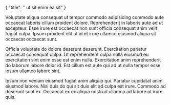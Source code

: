 {
  "title": " ut sit enim ea sit"
}

Voluptate aliqua consequat ut tempor commodo adipisicing commodo aute occaecat laboris cillum proident dolore. Reprehenderit in laboris aute ad ut excepteur. Esse irure est occaecat non sunt officia consequat anim velit fugiat culpa. Ipsum proident elit ut id et irure ullamco eiusmod aliqua sit occaecat occaecat sunt.

Officia voluptate do dolore deserunt deserunt. Exercitation pariatur occaecat consequat culpa. Ut reprehenderit culpa nulla eiusmod eu exercitation sint enim esse est enim nulla. Exercitation anim reprehenderit do laborum labore dolor id. Est cillum est aute qui ad ut nulla tempor esse ipsum ullamco labore sint.

Ipsum non veniam eiusmod fugiat anim aliquip qui. Pariatur cupidatat anim eiusmod labore. Nisi duis do qui sit duis elit ad culpa est irure. Commodo ad deserunt sunt ex. Occaecat ex ex aliqua nostrud ullamco ad labore ut irure quis.